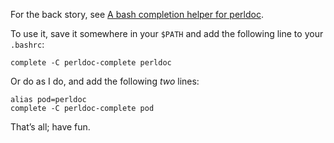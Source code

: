 For the back story, see [A bash completion helper for perldoc](http://blogs.perl.org/users/aristotle/2010/02/a-bash-completion-helper-for-perldoc.html).

To use it, save it somewhere in your `$PATH` and add the following line to your `.bashrc`:

    complete -C perldoc-complete perldoc

Or do as I do, and add the following *two* lines:

    alias pod=perldoc
    complete -C perldoc-complete pod

That’s all; have fun.
